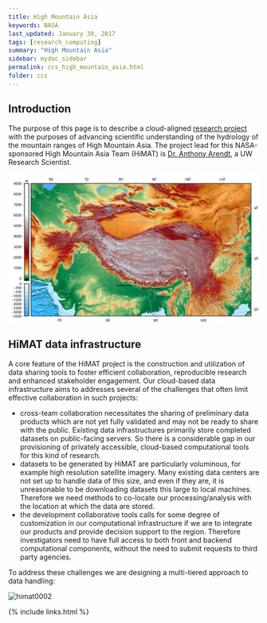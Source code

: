 ```yaml
---
title: High Mountain Asia
keywords: NASA
last_updated: January 30, 2017
tags: [research_computing]
summary: "High Mountain Asia"
sidebar: mydoc_sidebar
permalink: ccs_high_mountain_asia.html
folder: ccs
---
```


## Introduction 

The purpose of this page is to describe a cloud-aligned [research project](http://himat.org) with the purposes of advancing scientific understanding of the hydrology of
the mountain ranges of High Mountain Asia. The project lead for this NASA-sponsored High Mountain Asia Team (HiMAT) is [Dr. Anthony Arendt](http://psc.apl.uw.edu/people/investigators/anthony-arendt/), a UW Research Scientist.

![himat0001](/documentation/images/ccs/ccs_himat0001.png)


## HiMAT data infrastructure

A core feature of the HiMAT project is the construction and utilization of data sharing tools to foster efficient collaboration, reproducible research and enhanced stakeholder engagement. Our cloud-based data infrastructure aims to addresses several of the challenges that often limit effective collaboration in such projects:

* cross-team collaboration necessitates the sharing of preliminary data products which are not yet fully validated and may not be ready to share with the public. Existing data infrastructures primarily store completed datasets on public-facing servers. So there is a considerable gap in our provisioning of privately accessible, cloud-based computational tools for this kind of research.
* datasets to be generated by HiMAT are particularly voluminous, for example high resolution satellite imagery. Many existing data centers are not set up to handle data of this size, and even if they are, it is unreasonable to be downloading datasets this large to local machines. Therefore we need methods to co-locate our processing/analysis with the location at which the data are stored.
* the development collaborative tools calls for some degree of customization in our computational infrastructure if we are to integrate our products and provide decision support to the region. Therefore investigators need to have full access to both front and backend computational components, without the need to submit requests to third party agencies. 

To address these challenges we are designing a multi-tiered approach to data handling:

![himat0002](https://github.com/geohackweek/himat-data/blob/gh-pages/fig/himatDataDiagram.png)


{% include links.html %}
